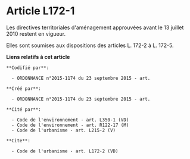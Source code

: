 # Article L172-1

Les directives territoriales d'aménagement approuvées avant le 13 juillet 2010 restent en vigueur. 

Elles sont soumises aux dispositions des articles L. 172-2 à L. 172-5.

**Liens relatifs à cet article**

	**Codifié par**:

	  - ORDONNANCE n°2015-1174 du 23 septembre 2015 - art.

	**Créé par**:

	  - ORDONNANCE n°2015-1174 du 23 septembre 2015 - art.

	**Cité par**:

	  - Code de l'environnement - art. L350-1 (VD)
	  - Code de l'environnement - art. R122-17 (M)
	  - Code de l'urbanisme - art. L215-2 (V)

	**Cite**:

	  - Code de l'urbanisme - art. L172-2 (VD)
